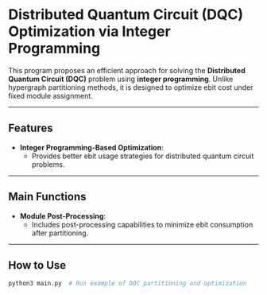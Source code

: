 # Distributed Quantum Circuit (DQC) Optimization via Integer Programming

This program proposes an efficient approach for solving the **Distributed Quantum Circuit (DQC)** problem using **integer programming**. Unlike hypergraph partitioning methods, it is designed to optimize ebit cost under fixed module assignment.

---

## Features

- **Integer Programming-Based Optimization**:
  - Provides better ebit usage strategies for distributed quantum circuit problems.

---

## Main Functions

- **Module Post-Processing**:
  - Includes post-processing capabilities to minimize ebit consumption after partitioning.

---

## How to Use

```bash
python3 main.py  # Run example of DQC partitioning and optimization
